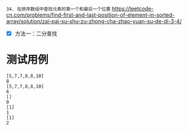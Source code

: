 
`34. 在排序数组中查找元素的第一个和最后一个位置` https://leetcode-cn.com/problems/find-first-and-last-position-of-element-in-sorted-array/solution/zai-pai-xu-shu-zu-zhong-cha-zhao-yuan-su-de-di-3-4/
- [x] 方法一：二分查找

# 测试用例

```
[5,7,7,8,8,10]
8
[5,7,7,8,8,10]
6
[]
0
[1]
1
[1]
2
```

